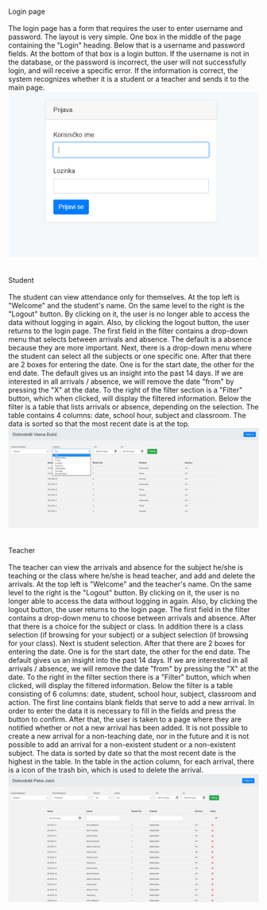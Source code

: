 Login page
<br><br>
The login page has a form that requires the user to enter username and password.
The layout is very simple. One box in the middle of the page containing the "Login" heading. Below that is a username and password fields.
At the bottom of that box is a login button.
If the username is not in the database, or the password is incorrect, the user will not successfully login, and will receive a specific error.
If the information is correct, the system recognizes whether it is a student or a teacher and sends it to the main page.
![Image](../images/login.PNG)
<br><br><br>
Student
<br><br>
The student can view attendance only for themselves.
At the top left is "Welcome" and the student's name. On the same level to the right is the "Logout" button.
By clicking on it, the user is no longer able to access the data without logging in again. Also, by clicking the logout button, the user returns to the login page.
The first field in the filter contains a drop-down menu that selects between arrivals and absence. The default is a absence because they are more important.
Next, there is a drop-down menu where the student can select all the subjects or one specific one.
After that there are 2 boxes for entering the date. One is for the start date, the other for the end date. The default gives us an insight into the past 14 days.
If we are interested in all arrivals / absence, we will remove the date "from" by pressing the "X" at the date.
To the right of the filter section is a "Filter" button, which when clicked, will display the filtered information.
Below the filter is a table that lists arrivals or absence, depending on the selection.
The table contains 4 columns: date, school hour, subject and classroom. The data is sorted so that the most recent date is at the top.
![Image](../images/ucenik.PNG)
<br><br><br>
Teacher
<br><br>
The teacher can view the arrivals and absence for the subject he/she is teaching or the class where he/she is head teacher, and add and delete the arrivals.
At the top left is "Welcome" and the teacher's name. On the same level to the right is the "Logout" button.
By clicking on it, the user is no longer able to access the data without logging in again. Also, by clicking the logout button, the user returns to the login page.
The first field in the filter contains a drop-down menu to choose between arrivals and absence.
After that there is a choice for the subject or class.
In addition there is a class selection (if browsing for your subject) or a subject selection (if browsing for your class).
Next is student selection.
After that there are 2 boxes for entering the date. One is for the start date, the other for the end date. The default gives us an insight into the past 14 days.
If we are interested in all arrivals / absence, we will remove the date "from" by pressing the "X" at the date.
To the right in the filter section there is a "Filter" button, which when clicked, will display the filtered information.
Below the filter is a table consisting of 6 columns: date, student, school hour, subject, classroom and action.
The first line contains blank fields that serve to add a new arrival. In order to enter the data it is necessary to fill in the fields and press the button to confirm.
After that, the user is taken to a page where they are notified whether or not a new arrival has been added.
It is not possible to create a new arrival for a non-teaching date, nor in the future and it is not possible to add an arrival for a non-existent student or a non-existent subject.
The data is sorted by date so that the most recent date is the highest in the table.
In the table in the action column, for each arrival, there is a icon of the trash bin, which is used to delete the arrival.
![Image](../images/ucitelj.PNG)
